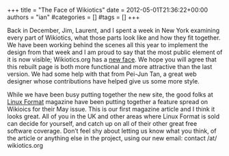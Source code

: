 +++
title = "The Face of Wikiotics"
date = 2012-05-01T21:36:22+00:00
authors = "ian"
#categories = []
#tags = []
+++

Back in December, Jim, Laurent, and I spent a week in New York examining every part of Wikiotics, what those parts look like and how they fit together. We have been working behind the scenes all this year to implement the design from that week and I am proud to say that the most public element of it is now visible; Wikiotics.org has a [new face](/ "Wkiotics Front Page"). We hope you will agree that this rebuilt page is both more functional and more attractive than the last version. We had some help with that from Pei-Jun Tan, a great web designer whose contributions have helped give us some more style.

While we have been busy putting together the new site, the good folks at [Linux Format](https://linuxformat.com/ "Linux Format") magazine have been putting together a feature spread on Wikioics for their May issue. This is our first magazine article and I think it looks great. All of you in the UK and other areas where Linux Format is sold can decide for yourself, and catch up on all of their other great free software coverage. Don’t feel shy about letting us know what you think, of the article or anything else in the project, using our new email: contact /at/ wikiotics.org
